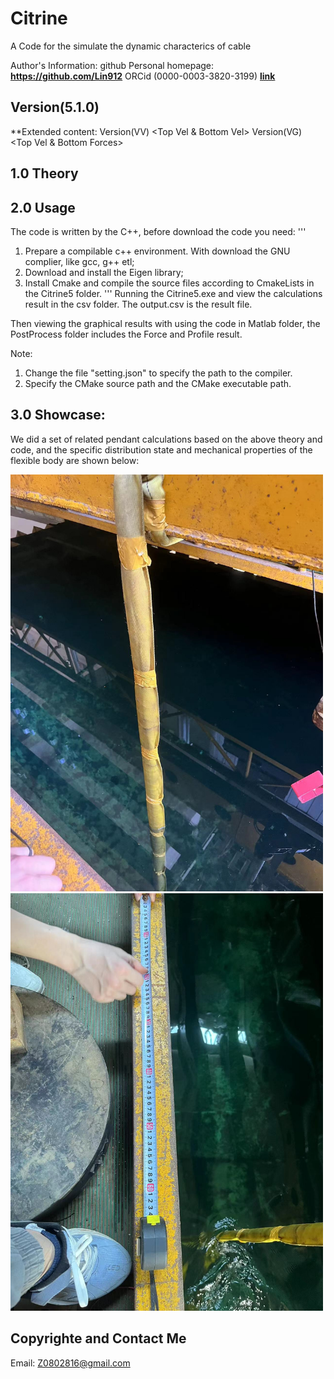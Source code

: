 # Citrine
A Code for the simulate the dynamic characterics of cable


Author's Information:
github Personal homepage: **https://github.com/Lin912**
ORCid (0000-0003-3820-3199) **[link](https://orcid.org/)**


## Version(5.1.0)

**Extended content:
Version(VV)  <Top Vel & Bottom Vel>
Version(VG)  <Top Vel & Bottom Forces>

## 1.0  Theory





## 2.0   Usage
The code is written by the C++, before download the code you need:
'''
1. Prepare a compilable c++ environment. With download the GNU complier, like gcc, g++ etl;
2. Download and install the Eigen library;
3. Install Cmake and compile the source files according to CmakeLists in the Citrine5 folder.
'''
Running the Citrine5.exe and view the calculations result in the csv folder. The output.csv is the result file.

Then viewing the graphical results with using the code in Matlab folder, the PostProcess folder includes the Force and Profile result.

Note: 
1. Change the file "setting.json" to specify the path to the compiler.
2. Specify the CMake source path and the CMake executable path.


## 3.0 Showcase:
We did a set of related pendant calculations based on the above theory and code, and the specific distribution state and mechanical properties of the flexible body are shown below:

<div style="display: inline-block;">
  <img src="https://github.com/Lin912/Citrine5/blob/main/ResultShow/Experiment1.jpg" alt="Experiment 1" width="500"/>
  <img src="https://github.com/Lin912/Citrine5/blob/main/ResultShow/Experiment2.jpg" alt="Experiment 2" width="500"/>
</div>



## Copyrighte and Contact Me
Email:  Z0802816@gmail.com